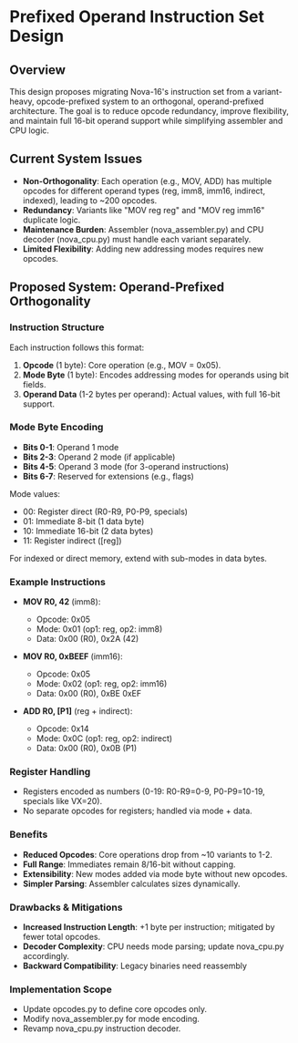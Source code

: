 # Prefixed Operand Instruction Set Design

## Overview
This design proposes migrating Nova-16's instruction set from a variant-heavy, opcode-prefixed system to an orthogonal, operand-prefixed architecture. The goal is to reduce opcode redundancy, improve flexibility, and maintain full 16-bit operand support while simplifying assembler and CPU logic.

## Current System Issues
- **Non-Orthogonality**: Each operation (e.g., MOV, ADD) has multiple opcodes for different operand types (reg, imm8, imm16, indirect, indexed), leading to ~200 opcodes.
- **Redundancy**: Variants like "MOV reg reg" and "MOV reg imm16" duplicate logic.
- **Maintenance Burden**: Assembler (nova_assembler.py) and CPU decoder (nova_cpu.py) must handle each variant separately.
- **Limited Flexibility**: Adding new addressing modes requires new opcodes.

## Proposed System: Operand-Prefixed Orthogonality

### Instruction Structure
Each instruction follows this format:
1. **Opcode** (1 byte): Core operation (e.g., MOV = 0x05).
2. **Mode Byte** (1 byte): Encodes addressing modes for operands using bit fields.
3. **Operand Data** (1-2 bytes per operand): Actual values, with full 16-bit support.

### Mode Byte Encoding
- **Bits 0-1**: Operand 1 mode
- **Bits 2-3**: Operand 2 mode (if applicable)
- **Bits 4-5**: Operand 3 mode (for 3-operand instructions)
- **Bits 6-7**: Reserved for extensions (e.g., flags)

Mode values:
- 00: Register direct (R0-R9, P0-P9, specials)
- 01: Immediate 8-bit (1 data byte)
- 10: Immediate 16-bit (2 data bytes)
- 11: Register indirect ([reg])

For indexed or direct memory, extend with sub-modes in data bytes.

### Example Instructions
- **MOV R0, 42** (imm8):
  - Opcode: 0x05
  - Mode: 0x01 (op1: reg, op2: imm8)
  - Data: 0x00 (R0), 0x2A (42)

- **MOV R0, 0xBEEF** (imm16):
  - Opcode: 0x05
  - Mode: 0x02 (op1: reg, op2: imm16)
  - Data: 0x00 (R0), 0xBE 0xEF

- **ADD R0, [P1]** (reg + indirect):
  - Opcode: 0x14
  - Mode: 0x0C (op1: reg, op2: indirect)
  - Data: 0x00 (R0), 0x0B (P1)

### Register Handling
- Registers encoded as numbers (0-19: R0-R9=0-9, P0-P9=10-19, specials like VX=20).
- No separate opcodes for registers; handled via mode + data.

### Benefits
- **Reduced Opcodes**: Core operations drop from ~10 variants to 1-2.
- **Full Range**: Immediates remain 8/16-bit without capping.
- **Extensibility**: New modes added via mode byte without new opcodes.
- **Simpler Parsing**: Assembler calculates sizes dynamically.

### Drawbacks & Mitigations
- **Increased Instruction Length**: +1 byte per instruction; mitigated by fewer total opcodes.
- **Decoder Complexity**: CPU needs mode parsing; update nova_cpu.py accordingly.
- **Backward Compatibility**: Legacy binaries need reassembly

### Implementation Scope
- Update opcodes.py to define core opcodes only.
- Modify nova_assembler.py for mode encoding.
- Revamp nova_cpu.py instruction decoder.